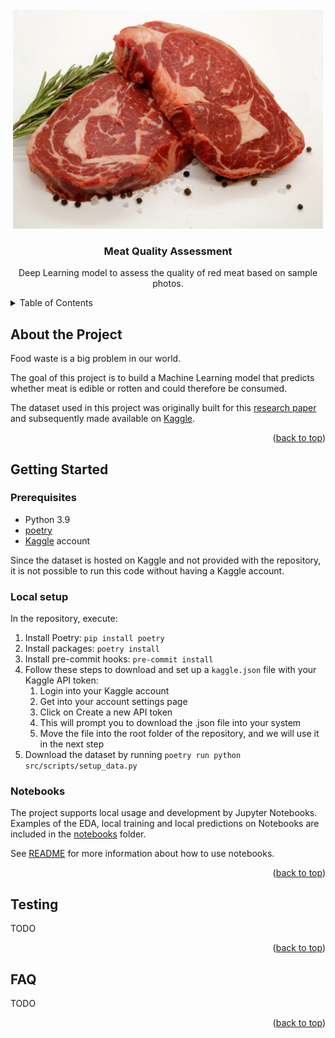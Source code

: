 <div id="top"></div>

<!-- PROJECT LOGO -->
<br>
<div align="center">
  <a href="https://bitbucket.org/robertofierimonte/meat-quality-assessment/">
    <img src="docs/images/logo.jpg" alt="Logo" height="350">
  </a>

<h3 align="center">Meat Quality Assessment</h3>
  <p>Deep Learning model to assess the quality of red meat based on sample photos.</p>
</div>

<!-- TABLE OF CONTENTS -->
<details>
  <summary>Table of Contents</summary>
  <ol>
    <li>
      <a href="#about-the-project">About the Project</a>
    </li>
    <li>
      <a href="#getting-started">Getting Started</a>
        <ul>
          <li><a href="#prerequisites">Prerequisites</a></li>
          <li><a href="#local-setup">Local setup</a></li>
          <li><a href="#notebooks">Notebooks</a></li>
        </ul>
    </li>
    <li>
      <a href="#testing">Testing</a>
    </li>
    <li>
      <a href="#faq">FAQ</a>
    </li>
  </ol>
</details>

<!-- ABOUT THE PROJECT -->
## About the Project

Food waste is a big problem in our world.

The goal of this project is to build a Machine Learning model that predicts whether meat is edible or rotten and could therefore be consumed.

The dataset used in this project was originally built for this [research paper](https://ieeexplore.ieee.org/abstract/document/8946388) and subsequently made available on [Kaggle](https://www.kaggle.com/datasets/crowww/meat-quality-assessment-based-on-deep-learning).

<p align="right">(<a href="#top">back to top</a>)</p>

## Getting Started

### Prerequisites
- Python 3.9
- [poetry](https://python-poetry.org/)
- [Kaggle](https://www.kaggle.com/) account

Since the dataset is hosted on Kaggle and not provided with the repository, it is not possible to run this code without having a Kaggle account.

### Local setup

In the repository, execute:

1. Install Poetry: `pip install poetry`
2. Install packages: `poetry install`
3. Install pre-commit hooks: `pre-commit install`
4. Follow these steps to download and set up a `kaggle.json` file with your Kaggle API token:
   1. Login into your Kaggle account
   2. Get into your account settings page
   3. Click on Create a new API token
   4. This will prompt you to download the .json file into your system
   5. Move the file into the root folder of the repository, and we will use it in the next step
5. Download the dataset by running `poetry run python src/scripts/setup_data.py`

### Notebooks

The project supports local usage and development by Jupyter Notebooks. Examples of the EDA, local training and local predictions on Notebooks are included in the [notebooks](notebooks/) folder.

See [README](notebooks/README.md) for more information about how to use notebooks.

<p align="right">(<a href="#top">back to top</a>)</p>

## Testing

TODO

<p align="right">(<a href="#top">back to top</a>)</p>

## FAQ

TODO

<p align="right">(<a href="#top">back to top</a>)</p>

